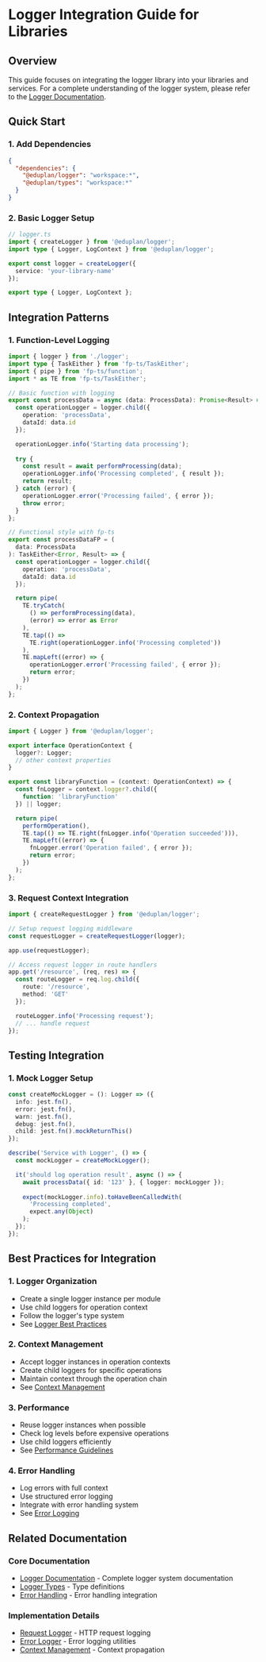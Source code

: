 # Logger Integration Guide for Libraries

## Overview
This guide focuses on integrating the logger library into your libraries and services. For a complete understanding of the logger system, please refer to the [Logger Documentation](../logger/docs/logger.md).

## Quick Start

### 1. Add Dependencies
```json
{
  "dependencies": {
    "@eduplan/logger": "workspace:*",
    "@eduplan/types": "workspace:*"
  }
}
```

### 2. Basic Logger Setup
```typescript
// logger.ts
import { createLogger } from '@eduplan/logger';
import type { Logger, LogContext } from '@eduplan/logger';

export const logger = createLogger({
  service: 'your-library-name'
});

export type { Logger, LogContext };
```

## Integration Patterns

### 1. Function-Level Logging
```typescript
import { logger } from './logger';
import type { TaskEither } from 'fp-ts/TaskEither';
import { pipe } from 'fp-ts/function';
import * as TE from 'fp-ts/TaskEither';

// Basic function with logging
export const processData = async (data: ProcessData): Promise<Result> => {
  const operationLogger = logger.child({ 
    operation: 'processData',
    dataId: data.id 
  });

  operationLogger.info('Starting data processing');
  
  try {
    const result = await performProcessing(data);
    operationLogger.info('Processing completed', { result });
    return result;
  } catch (error) {
    operationLogger.error('Processing failed', { error });
    throw error;
  }
};

// Functional style with fp-ts
export const processDataFP = (
  data: ProcessData
): TaskEither<Error, Result> => {
  const operationLogger = logger.child({ 
    operation: 'processData',
    dataId: data.id 
  });

  return pipe(
    TE.tryCatch(
      () => performProcessing(data),
      (error) => error as Error
    ),
    TE.tap(() => 
      TE.right(operationLogger.info('Processing completed'))
    ),
    TE.mapLeft((error) => {
      operationLogger.error('Processing failed', { error });
      return error;
    })
  );
};
```

### 2. Context Propagation
```typescript
import { Logger } from '@eduplan/logger';

export interface OperationContext {
  logger?: Logger;
  // other context properties
}

export const libraryFunction = (context: OperationContext) => {
  const fnLogger = context.logger?.child({ 
    function: 'libraryFunction' 
  }) || logger;

  return pipe(
    performOperation(),
    TE.tap(() => TE.right(fnLogger.info('Operation succeeded'))),
    TE.mapLeft((error) => {
      fnLogger.error('Operation failed', { error });
      return error;
    })
  );
};
```

### 3. Request Context Integration
```typescript
import { createRequestLogger } from '@eduplan/logger';

// Setup request logging middleware
const requestLogger = createRequestLogger(logger);

app.use(requestLogger);

// Access request logger in route handlers
app.get('/resource', (req, res) => {
  const routeLogger = req.log.child({
    route: '/resource',
    method: 'GET'
  });

  routeLogger.info('Processing request');
  // ... handle request
});
```

## Testing Integration

### 1. Mock Logger Setup
```typescript
const createMockLogger = (): Logger => ({
  info: jest.fn(),
  error: jest.fn(),
  warn: jest.fn(),
  debug: jest.fn(),
  child: jest.fn().mockReturnThis()
});

describe('Service with Logger', () => {
  const mockLogger = createMockLogger();

  it('should log operation result', async () => {
    await processData({ id: '123' }, { logger: mockLogger });
    
    expect(mockLogger.info).toHaveBeenCalledWith(
      'Processing completed',
      expect.any(Object)
    );
  });
});
```

## Best Practices for Integration

### 1. Logger Organization
- Create a single logger instance per module
- Use child loggers for operation context
- Follow the logger's type system
- See [Logger Best Practices](../logger/docs/logger.md#best-practices)

### 2. Context Management
- Accept logger instances in operation contexts
- Create child loggers for specific operations
- Maintain context through the operation chain
- See [Context Management](../logger/docs/logger.md#context-management)

### 3. Performance
- Reuse logger instances when possible
- Check log levels before expensive operations
- Use child loggers efficiently
- See [Performance Guidelines](../logger/docs/logger.md#performance)

### 4. Error Handling
- Log errors with full context
- Use structured error logging
- Integrate with error handling system
- See [Error Logging](../logger/docs/logger.md#error-logger)

## Related Documentation

### Core Documentation
- [Logger Documentation](../logger/docs/logger.md) - Complete logger system documentation
- [Logger Types](../../types/docs/types.md#logger-types) - Type definitions
- [Error Handling](../common/docs/error-handling.md) - Error handling integration

### Implementation Details
- [Request Logger](../logger/docs/logger.md#request-logger) - HTTP request logging
- [Error Logger](../logger/docs/logger.md#error-logger) - Error logging utilities
- [Context Management](../logger/docs/logger.md#context-management) - Context propagation
